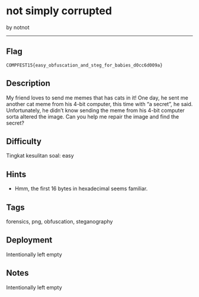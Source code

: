 # not simply corrupted

by notnot

---

## Flag

```
COMPFEST15{easy_obfuscation_and_steg_for_babies_d0cc6d009a}
```

## Description

My friend loves to send me memes that has cats in it! One day, he sent me another cat meme from his 4-bit computer, this time with “a secret”, he said. Unfortunately, he didn’t know sending the meme from his 4-bit computer sorta altered the image. Can you help me repair the image and find the secret?

## Difficulty

Tingkat kesulitan soal: easy

## Hints

- Hmm, the first 16 bytes in hexadecimal seems familiar.

## Tags

forensics, png, obfuscation, steganography

## Deployment

Intentionally left empty

## Notes

Intentionally left empty
